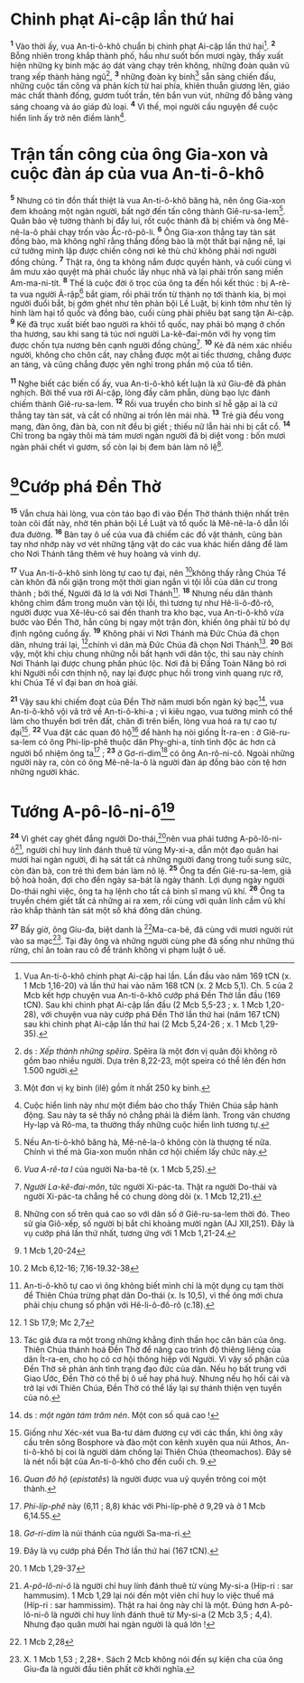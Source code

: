 # Chinh phạt Ai-cập lần thứ hai
<sup><b>1</b></sup> Vào thời ấy, vua An-ti-ô-khô chuẩn bị chinh phạt Ai-cập lần thứ hai[^1]. <sup><b>2</b></sup> Bỗng nhiên trong khắp thành phố, hầu như suốt bốn mươi ngày, thấy xuất hiện những kỵ binh mặc áo dát vàng chạy trên không, những đoàn quân vũ trang xếp thành hàng ngũ[^2], <sup><b>3</b></sup> những đoàn kỵ binh[^3] sẵn sàng chiến đấu, những cuộc tấn công và phản kích từ hai phía, khiên thuẫn giương lên, giáo mác chất thành đống, gươm tuốt trần, tên bắn vun vút, những đồ bằng vàng sáng choang và áo giáp đủ loại. <sup><b>4</b></sup> Vì thế, mọi người cầu nguyện để cuộc hiển linh ấy trở nên điềm lành[^4].

# Trận tấn công của ông Gia-xon và cuộc đàn áp của vua An-ti-ô-khô
<sup><b>5</b></sup> Nhưng có tin đồn thất thiệt là vua An-ti-ô-khô băng hà, nên ông Gia-xon đem khoảng một ngàn người, bất ngờ đến tấn công thành Giê-ru-sa-lem[^5]. Quân bảo vệ tường thành bị đẩy lui, rốt cuộc thành đã bị chiếm và ông Mê-nê-la-ô phải chạy trốn vào Ắc-rô-pô-li. <sup><b>6</b></sup> Ông Gia-xon thẳng tay tàn sát đồng bào, mà không nghĩ rằng thắng đồng bào là một thất bại nặng nề, lại cứ tưởng mình lập được chiến công nơi kẻ thù chứ không phải nơi người đồng chủng. <sup><b>7</b></sup> Thật ra, ông ta không nắm được quyền hành, và cuối cùng vì âm mưu xảo quyệt mà phải chuốc lấy nhục nhã và lại phải trốn sang miền Am-ma-ni-tít. <sup><b>8</b></sup> Thế là cuộc đời ô trọc của ông ta đến hồi kết thúc : bị A-rê-ta vua người Ả-rập[^6] bắt giam, rồi phải trốn từ thành nọ tới thành kia, bị mọi người đuổi bắt, bị gớm ghét như tên phản bội Lề Luật, bị kinh tởm như tên lý hình làm hại tổ quốc và đồng bào, cuối cùng phải phiêu bạt sang tận Ai-cập. <sup><b>9</b></sup> Kẻ đã trục xuất biết bao người ra khỏi tổ quốc, nay phải bỏ mạng ở chốn tha hương, sau khi sang tá túc nơi người La-kê-đai-môn với hy vọng tìm được chốn tựa nương bên cạnh người đồng chủng[^7]. <sup><b>10</b></sup> Kẻ đã ném xác nhiều người, không cho chôn cất, nay chẳng được một ai tiếc thương, chẳng được an táng, và cũng chẳng được yên nghỉ trong phần mộ của tổ tiên.

<sup><b>11</b></sup> Nghe biết các biến cố ấy, vua An-ti-ô-khô kết luận là xứ Giu-đê đã phản nghịch. Bởi thế vua rời Ai-cập, lòng đầy căm phẫn, dùng bạo lực đánh chiếm thành Giê-ru-sa-lem. <sup><b>12</b></sup> Rồi vua truyền cho binh sĩ hễ gặp ai là cứ thẳng tay tàn sát, và cắt cổ những ai trốn lên mái nhà. <sup><b>13</b></sup> Trẻ già đều vong mạng, đàn ông, đàn bà, con nít đều bị giết ; thiếu nữ lẫn hài nhi bị cắt cổ. <sup><b>14</b></sup> Chỉ trong ba ngày thôi mà tám mươi ngàn người đã bị diệt vong : bốn mươi ngàn phải chết vì gươm, số còn lại bị đem bán làm nô lệ[^8].

# [^1*]Cướp phá Đền Thờ
<sup><b>15</b></sup> Vẫn chưa hài lòng, vua còn táo bạo đi vào Đền Thờ thánh thiện nhất trên toàn cõi đất này, nhờ tên phản bội Lề Luật và tổ quốc là Mê-nê-la-ô dẫn lối đưa đường. <sup><b>16</b></sup> Bàn tay ô uế của vua đã chiếm các đồ vật thánh, cũng bàn tay nhơ nhớp này vơ vét những tặng vật do các vua khác hiến dâng để làm cho Nơi Thánh tăng thêm vẻ huy hoàng và vinh dự.

<sup><b>17</b></sup> Vua An-ti-ô-khô sinh lòng tự cao tự đại, nên [^2*]không thấy rằng Chúa Tể càn khôn đã nổi giận trong một thời gian ngắn vì tội lỗi của dân cư trong thành ; bởi thế, Người đã lơ là với Nơi Thánh[^9]. <sup><b>18</b></sup> Nhưng nếu dân thành không chìm đắm trong muôn vàn tội lỗi, thì tương tự như Hê-li-ô-đô-rô, người được vua Xê-lêu-cô sai đến thanh tra kho bạc, vua An-ti-ô-khô vừa bước vào Đền Thờ, hẳn cũng bị ngay một trận đòn, khiến ông phải từ bỏ dự định ngông cuồng ấy. <sup><b>19</b></sup> Không phải vì Nơi Thánh mà Đức Chúa đã chọn dân, nhưng trái lại, [^3*]chính vì dân mà Đức Chúa đã chọn Nơi Thánh[^10]. <sup><b>20</b></sup> Bởi vậy, một khi chịu chung những nỗi bất hạnh với dân tộc, thì sau này chính Nơi Thánh lại được chung phần phúc lộc. Nơi đã bị Đấng Toàn Năng bỏ rơi khi Người nổi cơn thịnh nộ, nay lại được phục hồi trong vinh quang rực rỡ, khi Chúa Tể vĩ đại ban ơn hoà giải.

<sup><b>21</b></sup> Vậy sau khi chiếm đoạt của Đền Thờ năm mươi bốn ngàn ký bạc[^11], vua An-ti-ô-khô vội vã trở về An-ti-ô-khi-a ; vì kiêu ngạo, vua tưởng mình có thể làm cho thuyền bơi trên đất, chân đi trên biển, lòng vua hoá ra tự cao tự đại[^12]. <sup><b>22</b></sup> Vua đặt các quan đô hộ[^13] để hành hạ nòi giống Ít-ra-en : ở Giê-ru-sa-lem có ông Phi-líp-phê thuộc dân Phy-ghi-a, tính tình độc ác hơn cả người bổ nhiệm ông ta[^14] ; <sup><b>23</b></sup> ở Gơ-ri-dim[^15] có ông An-rô-ni-cô. Ngoài những người này ra, còn có ông Mê-nê-la-ô là người đàn áp đồng bào còn tệ hơn những người khác.

# Tướng A-pô-lô-ni-ô[^16]
<sup><b>24</b></sup> Vì ghét cay ghét đắng người Do-thái,[^4*]nên vua phái tướng A-pô-lô-ni-ô[^17], người chỉ huy lính đánh thuê từ vùng My-xi-a, dẫn một đạo quân hai mươi hai ngàn người, đi hạ sát tất cả những người đang trong tuổi sung sức, còn đàn bà, con trẻ thì đem bán làm nô lệ. <sup><b>25</b></sup> Ông ta đến Giê-ru-sa-lem, giả bộ hoà hoãn, đợi cho đến ngày sa-bát là ngày thánh. Lợi dụng ngày người Do-thái nghỉ việc, ông ta hạ lệnh cho tất cả binh sĩ mang vũ khí. <sup><b>26</b></sup> Ông ta truyền chém giết tất cả những ai ra xem, rồi cùng với quân lính cầm vũ khí rảo khắp thành tàn sát một số khá đông dân chúng.

<sup><b>27</b></sup> Bấy giờ, ông Giu-đa, biệt danh là [^5*]Ma-ca-bê, đã cùng với mươi người rút vào sa mạc[^18]. Tại đây ông và những người cùng phe đã sống như những thú rừng, chỉ ăn toàn rau cỏ để tránh không vi phạm luật ô uế.

[^1]: Vua An-ti-ô-khô chinh phạt Ai-cập hai lần. Lần đầu vào năm 169 tCN (x. 1 Mcb 1,16-20) và lần thứ hai vào năm 168 tCN (x. 2 Mcb 5,1). Ch. 5 của 2 Mcb kết hợp chuyện vua An-ti-ô-khô cướp phá Đền Thờ lần đầu (169 tCN). Sau khi chinh phạt Ai-cập lần đầu (2 Mcb 5,5-23 ; x. 1 Mcb 1,20-28), với chuyện vua này cướp phá Đền Thờ lần thứ hai (năm 167 tCN) sau khi chinh phạt Ai-cập lần thứ hai (2 Mcb 5,24-26 ; x. 1 Mcb 1,29-35).
[^2]: ds : <i>Xếp thành những spêira</i>. Spêira là một đơn vị quân đội không rõ gồm bao nhiều người. Dựa trên 8,22-23, một speira có thể lên đến hơn 1.500 người.
[^3]: Một đơn vị kỵ binh (ilê) gồm ít nhất 250 kỵ binh.
[^4]: Cuộc hiển linh này như một điềm báo cho thấy Thiên Chúa sắp hành động. Sau này ta sẽ thấy nó chẳng phải là điềm lành. Trong văn chương Hy-lạp và Rô-ma, ta thường thấy những cuộc hiển linh tương tự.
[^5]: Nếu An-ti-ô-khô băng hà, Mê-nê-la-ô không còn là thượng tế nữa. Chính vì thế mà Gia-xon muốn nhân cơ hội chiếm lấy chức này.
[^6]: <i>Vua A-rê-ta I</i> của người Na-ba-tê (x. 1 Mcb 5,25).
[^7]: <i>Người La-kê-đai-môn</i>, tức người Xi-pác-ta. Thật ra người Do-thái và người Xi-pác-ta chẳng hề có chung dòng dõi (x. 1 Mcb 12,21).
[^8]: Những con số trên quá cao so với dân số ở Giê-ru-sa-lem thời đó. Theo sử gia Giô-xếp, số người bị bắt chỉ khoảng mười ngàn (AJ XII,251). Đây là vụ cướp phá lần thứ nhất, tương ứng với 1 Mcb 1,21-24.
[^9]: An-ti-ô-khô tự cao vì ông không biết mình chỉ là một dụng cụ tạm thời để Thiên Chúa trừng phạt dân Do-thái (x. Is 10,5), vì thế ông mới chưa phải chịu chung số phận với Hê-li-ô-đô-rô (c.18).
[^10]: Tác giả đưa ra một trong những khẳng định thần học căn bản của ông. Thiên Chúa thánh hoá Đền Thờ để nâng cao trình độ thiêng liêng của dân Ít-ra-en, cho họ có cơ hội thông hiệp với Người. Vì vậy số phận của Đền Thờ sẽ phản ánh tình trạng đạo đức của dân. Nếu họ bất trung với Giao Ước, Đền Thờ có thể bị ô uế hay phá huỷ. Nhưng nếu họ hối cải và trở lại với Thiên Chúa, Đền Thờ có thể lấy lại sự thánh thiện vẹn tuyền của nó.
[^11]: ds : <i>một ngàn tám trăm nén</i>. Một con số quá cao !
[^12]: Giống như Xéc-xét vua Ba-tư dám đương cự với các thần, khi ông xây cầu trên sông Bosphore và đào một con kênh xuyên qua núi Athos, An-ti-ô-khô bị coi là người dám chống lại Thiên Chúa (theomachos). Đây sẽ là nét nổi bật của An-ti-ô-khô cho đến cuối ch. 9.
[^13]: <i>Quan đô hộ</i> (<i>epistatês</i>) là người được vua uỷ quyền trông coi một thành.
[^14]: <i>Phi-líp-phê</i> này (6,11 ; 8,8) khác với Phi-líp-phê ở 9,29 và ở 1 Mcb 6,14.55.
[^15]: <i>Gơ-ri-dim</i> là núi thánh của người Sa-ma-ri.
[^16]: Đây là vụ cướp phá Đền Thờ lần thứ hai (167 tCN).
[^17]: <i>A-pô-lô-ni-ô</i> là người chỉ huy lính đánh thuê từ vùng My-si-a (Híp-ri : <span class="hebrew-translit">sar hammusim</span>). 1 Mcb 1,29 lại nói đến một viên chỉ huy lo việc thuế má (Híp-ri : <span class="hebrew-translit">sar hammissim</span>). Thật ra hai ông này chỉ là một. Đúng hơn A-pô-lô-ni-ô là người chỉ huy lính đánh thuê từ My-si-a (2 Mcb 3,5 ; 4,4). Nhưng đạo quân mười hai ngàn người là quá lớn !
[^18]: X. 1 Mcb 1,53 ; 2,28+. Sách 2 Mcb không nói đến sự kiện cha của ông Giu-đa là người đầu tiên phất cờ khởi nghĩa.
[^1*]: 1 Mcb 1,20-24
[^2*]: 2 Mcb 6,12-16; 7,16-19.32-38
[^3*]: 1 Sb 17,9; Mc 2,7
[^4*]: 1 Mcb 1,29-37
[^5*]: 1 Mcb 2,28
